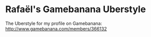 # Rafaël's Gamebanana Uberstyle

The Uberstyle for my profile on Gamebanana: http://www.gamebanana.com/members/366132